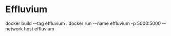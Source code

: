 # Effluvium
docker build --tag effluvium .
docker run --name effluvium -p 5000:5000 --network host effluvium
